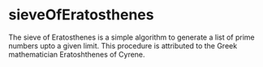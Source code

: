 # sieveOfEratosthenes
The sieve of Eratosthenes is a simple algorithm to generate a list of prime numbers upto a given limit. This procedure is attributed to the Greek mathematician Eratoshthenes of Cyrene.


